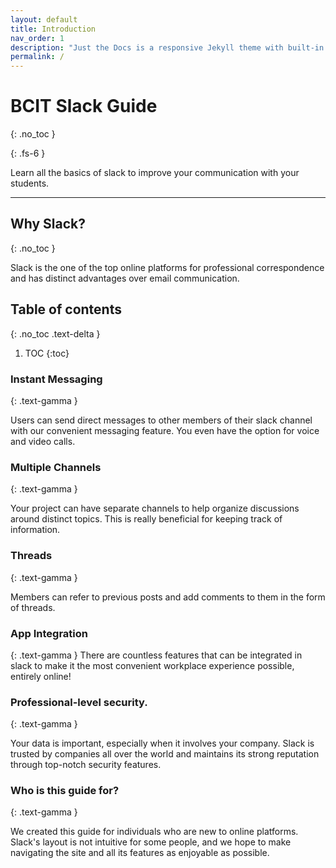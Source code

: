 ```yaml
---
layout: default
title: Introduction
nav_order: 1
description: "Just the Docs is a responsive Jekyll theme with built-in search that is easily customizable and hosted on GitHub Pages."
permalink: /
---
```


# BCIT Slack Guide
{: .no_toc }

{: .fs-6 }

Learn all the basics of slack to improve your communication with your students.

---
## Why Slack?
{: .no_toc }


Slack is the one of the top online platforms for professional correspondence and has distinct advantages over email communication.

## Table of contents
{: .no_toc .text-delta }

1. TOC
{:toc}



### Instant Messaging
{: .text-gamma }

Users can send direct messages to other members of their slack channel with our convenient messaging feature. You even have the option for voice and video calls.

### Multiple Channels
{: .text-gamma }

Your project can have separate channels to help organize discussions around distinct topics.  This is really beneficial for keeping track of information.

### Threads
{: .text-gamma }

Members can refer to previous posts and add comments to them in the form of threads.


### App Integration
{: .text-gamma }
There are countless features that can be integrated in slack to make it the most convenient workplace experience possible, entirely online!


### Professional-level security.
{: .text-gamma }

Your data is important, especially when it involves your company.  Slack is trusted by companies all over the world and maintains its strong reputation through top-notch security features.

### Who is this guide for?
{: .text-gamma }

We created this guide for individuals who are new to online platforms.  Slack's layout is not intuitive for some people, and we hope to make navigating the site and all its features as enjoyable as possible.



